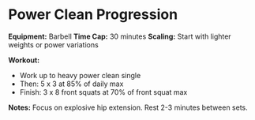 # Power Clean Progression

**Equipment:** Barbell
**Time Cap:** 30 minutes
**Scaling:** Start with lighter weights or power variations

**Workout:**
- Work up to heavy power clean single
- Then: 5 x 3 at 85% of daily max
- Finish: 3 x 8 front squats at 70% of front squat max

**Notes:**
Focus on explosive hip extension. Rest 2-3 minutes between sets.